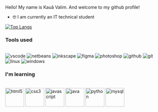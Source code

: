 Hello! My name is Kauã Valim. And welcome to my github profile!

- 🤓 I am currently an IT technical student


<span>[![Top Langs](https://github-readme-stats.vercel.app/api/top-langs/?username=kauavalim)](https://github.com/kauavalim/github-readme-stats)</span>

### Tools used
<div style="display: inline_block"><br>
  <img alt="vscode" src="https://img.shields.io/badge/Visual%20Studio%20Code-007ACC.svg?style=for-the-badge&logo=Visual-Studio-Code&logoColor=white">
  <img alt="netbeans" src="https://img.shields.io/badge/Apache%20NetBeans%20IDE-1B6AC6.svg?style=for-the-badge&logo=Apache-NetBeans-IDE&logoColor=white">
  <img alt="inkscape" src="https://img.shields.io/badge/Inkscape-000000.svg?style=for-the-badge&logo=Inkscape&logoColor=white">
  <img alt="figma" src="https://img.shields.io/badge/Figma-F24E1E.svg?style=for-the-badge&logo=Figma&logoColor=white">
  <img alt="photoshop" src="https://img.shields.io/badge/Adobe%20Photoshop-31A8FF.svg?style=for-the-badge&logo=Adobe-Photoshop&logoColor=white">
  <img alt="github" src="https://img.shields.io/badge/GitHub-181717.svg?style=for-the-badge&logo=GitHub&logoColor=white">
  <img alt="git" src="https://img.shields.io/badge/Git-F05032.svg?style=for-the-badge&logo=Git&logoColor=white">
  <img alt="linux" src="https://img.shields.io/badge/Linux-FCC624.svg?style=for-the-badge&logo=Linux&logoColor=black">
  <img alt="windows" src="https://img.shields.io/badge/Windows-0078D4.svg?style=for-the-badge&logo=Windows&logoColor=white">
  <img alt="" src="">      
</div>

### I'm learning
<div style="display: inline_block">
  <br>
  <img alt="html5" src="https://cdn.jsdelivr.net/gh/devicons/devicon/icons/html5/html5-original-wordmark.svg" width="60px">
  <img alt="css3" src="https://cdn.jsdelivr.net/gh/devicons/devicon/icons/css3/css3-original-wordmark.svg" width="60px">
  <img alt="javascript" src="https://cdn.jsdelivr.net/gh/devicons/devicon/icons/javascript/javascript-original.svg" width="60px">
  <img alt="java" src="https://cdn.jsdelivr.net/gh/devicons/devicon/icons/java/java-original-wordmark.svg" width="60px">
  <img alt="python" src="https://cdn.jsdelivr.net/gh/devicons/devicon/icons/python/python-original-wordmark.svg" width="60px">
  <img alt="mysql" src="https://cdn.jsdelivr.net/gh/devicons/devicon/icons/mysql/mysql-original-wordmark.svg" width="60px">
</div>

